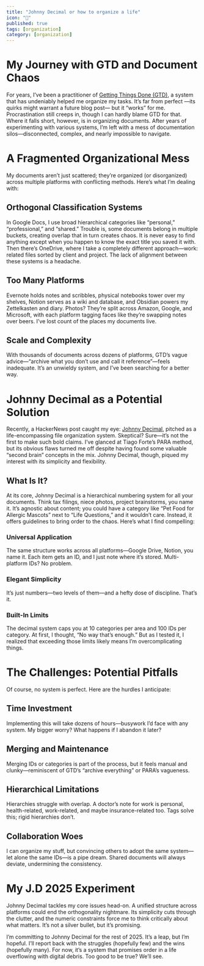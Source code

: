 ```yaml
---
title: "Johnny Decimal or how to organize a life"
icon: "💯"
published: true
tags: [organization]
category: [organization]
---
```


# My Journey with GTD and Document Chaos

For years, I’ve been a practitioner of [Getting Things Done (GTD)](https://gettingthingsdone.com/what-is-gtd/), a system that has undeniably helped me organize my tasks. It’s far from perfect —its quirks might warrant a future blog post— but it “works” for me. Procrastination still creeps in, though I can hardly blame GTD for that. Where it falls short, however, is in organizing documents. After years of experimenting with various systems, I’m left with a mess of documentation silos—disconnected, complex, and nearly impossible to navigate.

# A Fragmented Organizational Mess

My documents aren’t just scattered; they’re organized (or disorganized) across multiple platforms with conflicting methods. Here’s what I’m dealing with:

## Orthogonal Classification Systems

In Google Docs, I use broad hierarchical categories like “personal,” “professional,” and “shared.” Trouble is, some documents belong in multiple buckets, creating overlap that in turn creates chaos. It is never easy to find anything except when you happen to know the exact title you saved it with. Then there’s OneDrive, where I take a completely different approach—work: related files sorted by client and project. The lack of alignment between these systems is a headache.

## Too Many Platforms

Evernote holds notes and scribbles, physical notebooks tower over my shelves, Notion serves as a wiki and database, and Obsidian powers my Zettelkasten and diary. Photos? They’re split across Amazon, Google, and Microsoft, with each platform tagging faces like they’re swapping notes over beers. I’ve lost count of the places my documents live.

## Scale and Complexity

With thousands of documents across dozens of platforms, GTD’s vague advice—“archive what you don’t use and call it reference”—feels inadequate. It’s an unwieldy system, and I’ve been searching for a better way.

# Johnny Decimal as a Potential Solution

Recently, a HackerNews post caught my eye: [Johnny Decimal](https://johnnydecimal.com/), pitched as a life-encompassing file organization system. Skeptical? Sure—it’s not the first to make such bold claims. I’ve glanced at Tiago Forte’s PARA method, but its obvious flaws turned me off despite having found some valuable “second brain” concepts in the mix. Johnny Decimal, though, piqued my interest with its simplicity and flexibility.

## What Is It?

At its core, Johnny Decimal is a hierarchical numbering system for all your documents. Think tax filings, niece photos, project brainstorms, you name it. It’s agnostic about content; you could have a category like “Pet Food for Allergic Mascots” next to “Life Questions,” and it wouldn’t care. Instead, it offers guidelines to bring order to the chaos. Here’s what I find compelling:

### Universal Application

The same structure works across all platforms—Google Drive, Notion, you name it. Each item gets an ID, and I just note where it’s stored. Multi-platform IDs? No problem.

### Elegant Simplicity

It’s just numbers—two levels of them—and a hefty dose of discipline. That’s it.

### Built-In Limits

The decimal system caps you at 10 categories per area and 100 IDs per category. At first, I thought, “No way that’s enough.” But as I tested it, I realized that exceeding those limits likely means I’m overcomplicating things.

# The Challenges: Potential Pitfalls

Of course, no system is perfect. Here are the hurdles I anticipate:

## Time Investment

Implementing this will take dozens of hours—busywork I’d face with any system. My bigger worry? What happens if I abandon it later?

## Merging and Maintenance

Merging IDs or categories is part of the process, but it feels manual and clunky—reminiscent of GTD’s “archive everything” or PARA’s vagueness.

## Hierarchical Limitations

Hierarchies struggle with overlap. A doctor’s note for work is personal, health-related, work-related, and maybe insurance-related too. Tags solve this; rigid hierarchies don’t.

## Collaboration Woes

I can organize my stuff, but convincing others to adopt the same system—let alone the same IDs—is a pipe dream. Shared documents will always deviate, undermining the consistency.

# My J.D 2025 Experiment

Johnny Decimal tackles my core issues head-on. A unified structure across platforms could end the orthogonality nightmare. Its simplicity cuts through the clutter, and the numeric constraints force me to think critically about what matters. It’s not a silver bullet, but it’s promising.

I’m committing to Johnny Decimal for the rest of 2025. It’s a leap, but I’m hopeful. I’ll report back with the struggles (hopefully few) and the wins (hopefully many). For now, it’s a system that promises order in a life overflowing with digital debris. Too good to be true? We’ll see.
